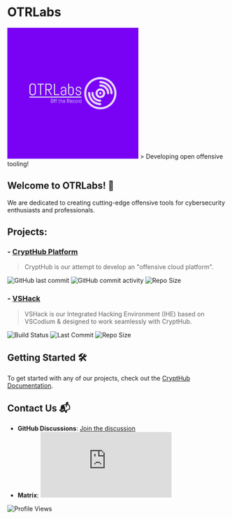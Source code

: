 # OTRLabs
<img src="https://github.com/OTRLabs/.github/blob/d89c969422762415836ece5fc767121b6f958642/branding/png/logo-color.png" alt="OTRLabs Logo" width="300" height="300">
> Developing open offensive tooling!

## Welcome to OTRLabs! 🚀

We are dedicated to creating cutting-edge offensive tools for cybersecurity enthusiasts and professionals.

## Projects:
### - [CryptHub Platform](https://github.com/OTRLabs/CryptHub)
> CryptHub is our attempt to develop an "offensive cloud platform".

![GitHub last commit](https://img.shields.io/github/last-commit/OTRLabs/CryptHub)
![GitHub commit activity](https://img.shields.io/github/commit-activity/w/OTRLabs/CryptHub)
![Repo Size](https://img.shields.io/github/repo-size/OTRLabs/CryptHub)

### - [VSHack](https://github.com/OTRLabs/VSHack)
> VSHack is our Integrated Hacking Environment (IHE) based on VSCodium & designed to work seamlessly with CryptHub.

![Build Status](https://img.shields.io/github/actions/workflow/status/OTRLabs/VSHack/build.yml?branch=main)
![Last Commit](https://img.shields.io/github/last-commit/OTRLabs/VSHack)
![Repo Size](https://img.shields.io/github/repo-size/OTRLabs/VSHack)

## Getting Started 🛠️

To get started with any of our projects, check out the [CryptHub Documentation](https://github.com/OTRLabs/CryptHub/wiki).

## Contact Us 📬

- **GitHub Discussions**: [Join the discussion](https://github.com/orgs/OTRLabs/discussions)
- **Matrix**: ![Matrix](https://img.shields.io/matrix/OTRLabs%3Amatrix.org?server_fqdn=matrix.org&style=flat&logo=matrix)

![Profile Views](https://komarev.com/ghpvc/?username=OTRLabs)
